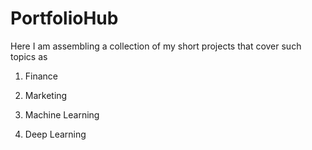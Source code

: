 # PortfolioHub

Here I am assembling a collection of my short projects that cover such topics as 

1. Finance

2. Marketing

3. Machine Learning

4. Deep Learning
